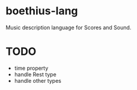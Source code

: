 boethius-lang
=============

Music description language for Scores and Sound.

TODO
====

- time property
- handle Rest type
- handle other types
